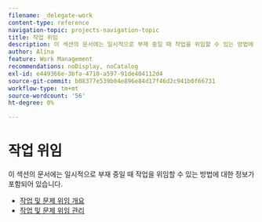 ```yaml
---
filename: _delegate-work
content-type: reference
navigation-topic: projects-navigation-topic
title: 작업 위임
description: 이 섹션의 문서에는 일시적으로 부재 중일 때 작업을 위임할 수 있는 방법에 대한 정보가 포함되어 있습니다.
author: Alina
feature: Work Management
recommendations: noDisplay, noCatalog
exl-id: e449366e-3bfa-4710-a597-91de404112d4
source-git-commit: b08377e539b04e896e84d17f46d2c941b0f66731
workflow-type: tm+mt
source-wordcount: '56'
ht-degree: 0%

---
```


# 작업 위임

이 섹션의 문서에는 일시적으로 부재 중일 때 작업을 위임할 수 있는 방법에 대한 정보가 포함되어 있습니다.

* [작업 및 문제 위임 개요](../../manage-work/delegate-work/delegate-work-overview.md)
* [작업 및 문제 위임 관리](../../manage-work/delegate-work/how-to-delegate-work.md)
